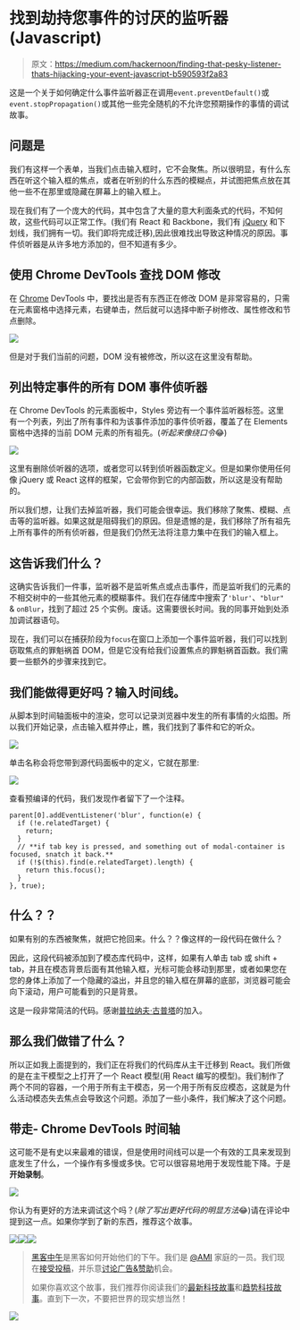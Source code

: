 # 找到劫持您事件的讨厌的监听器(Javascript)

> 原文：<https://medium.com/hackernoon/finding-that-pesky-listener-thats-hijacking-your-event-javascript-b590593f2a83>

这是一个关于如何确定什么事件监听器正在调用`event.preventDefault()`或`event.stopPropagation()`或其他一些完全随机的不允许您预期操作的事情的调试故事。

## 问题是

我们有这样一个表单，当我们点击输入框时，它不会聚焦。所以很明显，有什么东西在听这个输入框的焦点，或者在听别的什么东西的模糊点，并试图把焦点放在其他一些不在那里或隐藏在屏幕上的输入框上。

现在我们有了一个庞大的代码，其中包含了大量的意大利面条式的代码，不知何故，这些代码可以正常工作。(我们有 React 和 Backbone，我们有 [jQuery](https://hackernoon.com/tagged/jquery) 和下划线，我们拥有一切。我们即将完成迁移),因此很难找出导致这种情况的原因。事件侦听器是从许多地方添加的，但不知道有多少。

## 使用 Chrome DevTools 查找 DOM 修改

在 [Chrome](https://hackernoon.com/tagged/chrome) DevTools 中，要找出是否有东西正在修改 DOM 是非常容易的，只需在元素窗格中选择元素，右键单击，然后就可以选择中断子树修改、属性修改和节点删除。

![](img/7c0aca5c22c9747a79b60a7c7a1e16ce.png)

但是对于我们当前的问题，DOM 没有被修改，所以这在这里没有帮助。

## 列出特定事件的所有 DOM 事件侦听器

在 Chrome DevTools 的元素面板中，Styles 旁边有一个事件监听器标签。这里有一个列表，列出了所有事件和为该事件添加的事件侦听器，覆盖了在 Elements 窗格中选择的当前 DOM 元素的所有祖先。(*听起来像绕口令*😂)

![](img/dd48df1717a574b21207cb31dada6be9.png)

这里有删除侦听器的选项，或者您可以转到侦听器函数定义。但是如果你使用任何像 jQuery 或 React 这样的框架，它会带你到它的内部函数，所以这是没有帮助的。

所以我们想，让我们去掉监听器，我们可能会很幸运。我们移除了聚焦、模糊、点击等的监听器。如果这就是阻碍我们的原因。但是遗憾的是，我们移除了所有祖先上所有事件的所有侦听器，但是我们仍然无法将注意力集中在我们的输入框上。

## 这告诉我们什么？

这确实告诉我们一件事，监听器不是监听焦点或点击事件，而是监听我们的元素的不相交树中的一些其他元素的模糊事件。我们在存储库中搜索了`'blur'`、`"blur"` & `onBlur`，找到了超过 25 个实例。废话。这需要很长时间。我的同事开始到处添加调试器语句。

现在，我们可以在捕获阶段为`focus`在窗口上添加一个事件监听器，我们可以找到窃取焦点的罪魁祸首 DOM，但是它没有给我们设置焦点的罪魁祸首函数。我们需要一些额外的步骤来找到它。

## 我们能做得更好吗？输入时间线。

从脚本到时间轴面板中的渲染，您可以记录浏览器中发生的所有事情的火焰图。所以我们开始记录，点击输入框并停止，瞧，我们找到了事件和它的听众。

![](img/a990df8be71529e764d1f525c76cd204.png)

单击名称会将您带到源代码面板中的定义，它就在那里:

![](img/5b302e61473d0e6e6252758b40f29fcd.png)

查看预编译的代码，我们发现作者留下了一个注释。

```
parent[0].addEventListener('blur', function(e) {
  if (!e.relatedTarget) {
    return;
  }
  // **if tab key is pressed, and something out of modal-container is focused, snatch it back.**
  if (!$(this).find(e.relatedTarget).length) {
    return this.focus();
  }
}, true);
```

## 什么？？

如果有别的东西被聚焦，就把它抢回来。什么？？像这样的一段代码在做什么？

因此，这段代码被添加到了模态库代码中，这样，如果有人单击 tab 或 shift + tab，并且在模态背景后面有其他输入框，光标可能会移动到那里，或者如果您在您的身体上添加了一个隐藏的溢出，并且您的输入框在屏幕的底部，浏览器可能会向下滚动，用户可能看到的只是背景。

这是一段非常简洁的代码。感谢[普拉纳夫·古普塔](https://medium.com/u/37aa88e9375d?source=post_page-----b590593f2a83--------------------------------)的加入。

## 那么我们做错了什么？

所以正如我上面提到的，我们正在将我们的代码库从主干迁移到 React。我们所做的是在主干模型之上打开了一个 React 模型(用 React 编写的模型)。我们制作了两个不同的容器，一个用于所有主干模态，另一个用于所有反应模态，这就是为什么活动模态失去焦点会导致这个问题。添加了一些小条件，我们解决了这个问题。

## 带走- Chrome DevTools 时间轴

这可能不是有史以来最难的错误，但是使用时间线可以是一个有效的工具来发现到底发生了什么，一个操作有多慢或多快。它可以很容易地用于发现性能下降。于是**开始录制**。

![](img/946a10258b54ddcde53efb86e0102e1e.png)

你认为有更好的方法来调试这个吗？(*除了写出更好代码的明显方法*😂)请在评论中提到这一点。如果你学到了新的东西，推荐这个故事。

[![](img/50ef4044ecd4e250b5d50f368b775d38.png)](http://bit.ly/HackernoonFB)[![](img/979d9a46439d5aebbdcdca574e21dc81.png)](https://goo.gl/k7XYbx)[![](img/2930ba6bd2c12218fdbbf7e02c8746ff.png)](https://goo.gl/4ofytp)

> [黑客中午](http://bit.ly/Hackernoon)是黑客如何开始他们的下午。我们是 [@AMI](http://bit.ly/atAMIatAMI) 家庭的一员。我们现在[接受投稿](http://bit.ly/hackernoonsubmission)，并乐意[讨论广告&赞助](mailto:partners@amipublications.com)机会。
> 
> 如果你喜欢这个故事，我们推荐你阅读我们的[最新科技故事](http://bit.ly/hackernoonlatestt)和[趋势科技故事](https://hackernoon.com/trending)。直到下一次，不要把世界的现实想当然！

![](img/be0ca55ba73a573dce11effb2ee80d56.png)